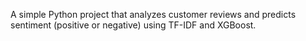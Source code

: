 A simple Python project that analyzes customer reviews and predicts sentiment (positive or negative) using TF-IDF and XGBoost.

